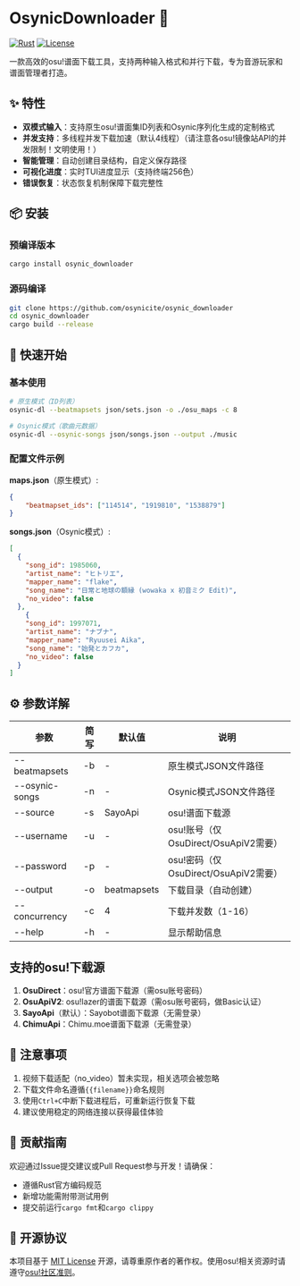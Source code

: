 # OsynicDownloader 🎵

[![Rust](https://img.shields.io/badge/Rust-1.65%2B-blue)](https://www.rust-lang.org/)
[![License](https://img.shields.io/badge/License-MIT-green)](LICENSE)

一款高效的osu!谱面下载工具，支持两种输入格式和并行下载，专为音游玩家和谱面管理者打造。

## ✨ 特性

- **双模式输入**：支持原生osu!谱面集ID列表和Osynic序列化生成的定制格式
- **并发支持**：多线程并发下载加速（默认4线程）（请注意各osu!镜像站API的并发限制！文明使用！）
- **智能管理**：自动创建目录结构，自定义保存路径
- **可视化进度**：实时TUI进度显示（支持终端256色）
- **错误恢复**：状态恢复机制保障下载完整性

## 📦 安装

### 预编译版本

```bash
cargo install osynic_downloader
```

### 源码编译

```bash
git clone https://github.com/osynicite/osynic_downloader
cd osynic_downloader
cargo build --release
```

## 🚀 快速开始

### 基本使用

```bash
# 原生模式（ID列表）
osynic-dl --beatmapsets json/sets.json -o ./osu_maps -c 8

# Osynic模式（歌曲元数据）
osynic-dl --osynic-songs json/songs.json --output ./music
```

### 配置文件示例

**maps.json**（原生模式）:

```json
{
    "beatmapset_ids": ["114514", "1919810", "1538879"]
}
```

**songs.json**（Osynic模式）:

```json
[
  {
    "song_id": 1985060,
    "artist_name": "ヒトリエ",
    "mapper_name": "flake",
    "song_name": "日常と地球の額縁 (wowaka x 初音ミク Edit)",
    "no_video": false
  },
    {
    "song_id": 1997071,
    "artist_name": "ナブナ",
    "mapper_name": "Ryuusei Aika",
    "song_name": "始発とカフカ",
    "no_video": false
  }
]
```

## ⚙️ 参数详解

| 参数           | 简写 | 默认值      | 说明                           |
| -------------- | ---- | ----------- | ------------------------------ |
| --beatmapsets  | -b   | -           | 原生模式JSON文件路径           |
| --osynic-songs | -n   | -           | Osynic模式JSON文件路径         |
| --source       | -s   | SayoApi     | osu!谱面下载源                 |
| --username     | -u   | -           | osu!账号（仅OsuDirect/OsuApiV2需要） |
| --password     | -p   | -           | osu!密码（仅OsuDirect/OsuApiV2需要） |
| --output       | -o   | beatmapsets | 下载目录（自动创建）           |
| --concurrency  | -c   | 4           | 下载并发数（1-16）             |
| --help         | -h   | -           | 显示帮助信息                   |

## 支持的osu!下载源

1. **OsuDirect**：osu!官方谱面下载源（需osu账号密码）
2. **OsuApiV2**: osu!lazer的谱面下载源（需osu账号密码，做Basic认证）
3. **SayoApi**（默认）：Sayobot谱面下载源（无需登录）
4. **ChimuApi**：Chimu.moe谱面下载源（无需登录）

## 📌 注意事项

1. 视频下载适配（no_video）暂未实现，相关选项会被忽略
2. 下载文件命名遵循`{{filename}}`命名规则
3. 使用`Ctrl+C`中断下载进程后，可重新运行恢复下载
4. 建议使用稳定的网络连接以获得最佳体验

## 🤝 贡献指南

欢迎通过Issue提交建议或Pull Request参与开发！请确保：

- 遵循Rust官方编码规范
- 新增功能需附带测试用例
- 提交前运行`cargo fmt`和`cargo clippy`

## 📜 开源协议

本项目基于 [MIT License](LICENSE) 开源，请尊重原作者的著作权。使用osu!相关资源时请遵守[osu!社区准则](https://osu.ppy.sh/wiki/zh/Legal)。
